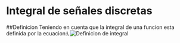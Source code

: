 # Integral de señales discretas
##Definicion
Teniendo en cuenta que la integral de una funcion esta definida por la ecuacion:\\
<img src="https://latex.codecogs.com/svg.latex?\Large&space;F(x)=\lim_{t\to0}\sum_{i=0}^{\infty}f_i(x)*\Delta_t" title="Definicion de integral" />
